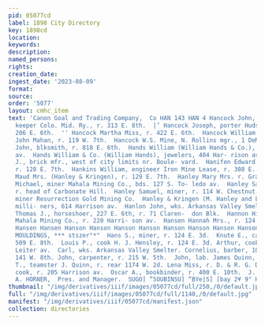 ```yaml
---
pid: 05077cd
label: 1898 City Directory
key: 1898cd
location: 
keywords: 
description: 
named_persons: 
rights: 
creation_date: 
ingest_date: '2023-08-09'
format: 
source: 
order: '5077'
layout: cmhc_item
text: 'Canon Goal and Trading Company,  Co HAN 143 HAN 4 Hancock John, storehouse
  keeper Colo. Mid. Ry., r. 313 E. 8th.  |’ Hancock Joseph, porter Hudson & Vincent,
  206 E. 6th.  '' Hancock Martha Miss, r. 422 E. 6th.  Hancock William G., bartdr.
  John Mahan, r. 119 W. 7th.  Hancock W.S. Mine, N. Rollins mgr., 1 DeMaineville Blk.  Handerhan
  John, blksmith, r. 818 E. 6th.  Hands William (William Hands & Co.), 404 Harrison
  av.  Hands William & Co. (William Hands), jewelers, 404 Har- rison av.  Hangs George
  J., brick mfr., west of city limits nr. Boule- vard.  Hanifen Edward A., miner,
  r. 128 E. 7th.  Hankins William, engineer Iron Mine Lease, r. 308 E. 6th.  Hanley
  Maud Mrs. (Hanley & Kringen), r. 129 E. 7th.  Hanley Mary Mrs. r. Graham Pk.  Hanley
  Michael, miner Mahala Mining Co., bds. 127 S. To- ledo av.  Hanley Samuel, miner,
  r. head of Carbonate Hill.  Hanley Samuel, miner, r. 114 W. Chestnut.  Hanley Timothy,
  miner Resurrection Gold Mining Co.  Hanley & Kringen (M. Hanley and Lena Kringen),
  milli- ners, 614 Harrison av.  Hanlon John, wks. Arkansas Valley Smelter.  Hannan
  Thomas J., horseshoer, 227 E. 6th, r. 71 Claren-  don Blk.  Hannon Hiram, miner
  Mahala Mining Co., r. 220 Harri- son av.  Hansen Hannah Mrs., r. 124 EK. 3d.  Hansen
  Hansen Hansen Hanson Hanson Hanson Hanson Hanson Hanson Hanson Hanson Hanson  ROOM
  MOULDINGS, *** stszer"*"  Hans S., miner, r. 124 E. 3d.  Knute E., carpenter, r.
  509 E. 8th.  Louis P., cook H. J. Hensley, r. 124 E. 3d. Arthur, cook, r. 303 N.
  Leiter av.  Carl, wks. Arkansas Valley Smelter. Cornelius, barber, 106 E. 4th, r.
  141 W. 8th. John, carpenter, r. 215 W. 5th.  John, lab. James Quinn, 215 W. 2d.  John
  T., teamster J. Quinn, r. rear 1174 W. 2d. Lena Miss, r. D. & R. G. Depot.  Nels,
  cook, r. 205 Harrison av.  Oscar A., bookbinder, r. 400 E. 10th.  J. J. QUI  EDWARD
  A. HORNER,  Pres. and Manager.  SUGO] “SOUBINSU] “BYe|S] [bay 2¥ 9" HITS *8 TIMOd '
thumbnail: "/img/derivatives/iiif/images/05077cd/full/250,/0/default.jpg"
full: "/img/derivatives/iiif/images/05077cd/full/1140,/0/default.jpg"
manifest: "/img/derivatives/iiif/05077cd/manifest.json"
collection: directories
---
```

